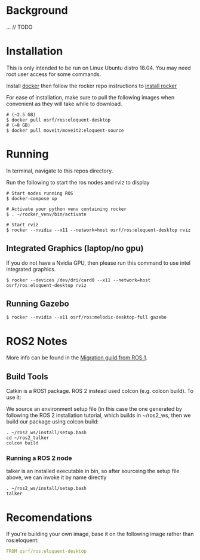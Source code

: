 # Background
... // TODO
# Installation
This is only intended to be run on Linux Ubuntu distro 18.04. You may need root user access for some commands.

Install [docker](https://docs.docker.com/engine/install/ubuntu/) then follow the rocker repo instructions to [install rocker](https://github.com/osrf/rocker)

For ease of installation, make sure to pull the following images when convenient as they will take while to download.

``` shell
# (~2.5 GB)
$ docker pull osrf/ros:eloquent-desktop
# (~8 GB)
$ docker pull moveit/moveit2:eloquent-source 
```

# Running 
In terminal, navigate to this repos directory. 

Run the following to start the ros nodes and rviz to display

``` shell
# Start nodes running ROS
$ docker-compose up

# Activate your python venv containing rocker
$ . ~/rocker_venv/bin/activate   

# Start rviz 
$ rocker --nvidia --x11 --network=host osrf/ros:eloquent-desktop rviz
```

## Integrated Graphics (laptop/no gpu)
If you do not have a Nvidia GPU, then please run this command to use intel integrated graphics.
``` shell
$ rocker --devices /dev/dri/card0 --x11 --network=host osrf/ros:eloquent-desktop rviz
```

## Running Gazebo
``` shell
$ rocker --nvidia --x11 osrf/ros:melodic-desktop-full gazebo
```

# ROS2 Notes
More info can be found in the [Migration guild from ROS 1](https://index.ros.org/doc/ros2/Contributing/Migration-Guide/).
## Build Tools

Catkin is a ROS1 package. ROS 2 instead used colcon (e.g. colcon build). To use it:

We source an environment setup file (in this case the one generated by following the ROS 2 installation tutorial, which builds in ~/ros2_ws, then we build our package using colcon build:
``` shell
. ~/ros2_ws/install/setup.bash
cd ~/ros2_talker
colcon build 
```

### Running a ROS 2 node
talker is an installed executable in bin, so after sourceing the setup file above, we can invoke it by name directly
``` shell
. ~/ros2_ws/install/setup.bash
talker
```




# Recomendations
If you're building your own image, base it on the following image rather than ros:eloquent:
``` yaml
FROM osrf/ros:eloquent-desktop
```